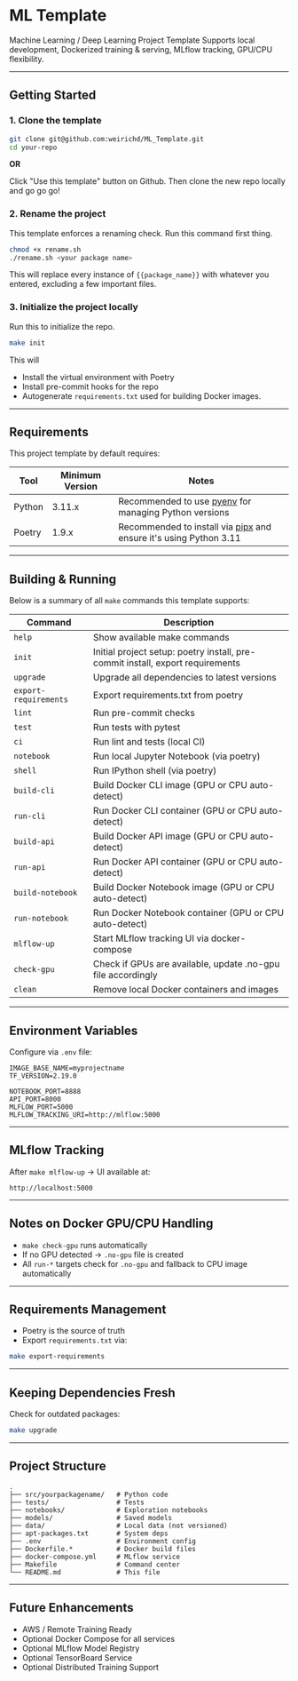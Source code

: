 # ML Template

Machine Learning / Deep Learning Project Template
Supports local development, Dockerized training & serving, MLflow tracking, GPU/CPU flexibility.

---

## Getting Started

### 1. Clone the template

```bash
git clone git@github.com:weirichd/ML_Template.git
cd your-repo
```

**OR**

Click "Use this template" button on Github.
Then clone the new repo locally and go go go!


### 2. Rename the project

This template enforces a renaming check.
Run this command first thing.

```bash
chmod +x rename.sh
./rename.sh <your package name>
```

This will replace every instance of  `{{package_name}}` with whatever you entered, excluding a few important files.


### 3. Initialize the project locally

Run this to initialize the repo.

```bash
make init
```

This will

* Install the virtual environment with Poetry
* Install pre-commit hooks for the repo
* Autogenerate `requirements.txt` used for building Docker images.

---

## Requirements

This project template by default requires:

|Tool|Minimum Version|Notes|
|----|----------------|-----|
|Python|3.11.x|Recommended to use [pyenv](https://github.com/pyenv/pyenv) for managing Python versions|
|Poetry|1.9.x|Recommended to install via [pipx](https://pipx.pypa.io/) and ensure it's using Python 3.11|


---

## Building & Running

Below is a summary of all `make` commands this template supports:


| Command      | Description                                                    |
|--------------|----------------------------------------------------------------|
| `help`       | Show available make commands                                   |
| `init`       | Initial project setup: poetry install, pre-commit install, export requirements |
| `upgrade`    | Upgrade all dependencies to latest versions                    |
| `export-requirements` | Export requirements.txt from poetry                     |
| `lint`       | Run pre-commit checks                                          |
| `test`       | Run tests with pytest                                          |
| `ci`         | Run lint and tests (local CI)                                  |
| `notebook`   | Run local Jupyter Notebook (via poetry)                        |
| `shell`      | Run IPython shell (via poetry)                                 |
| `build-cli`    | Build Docker CLI image (GPU or CPU auto-detect)                |
| `run-cli`      | Run Docker CLI container (GPU or CPU auto-detect)              |
| `build-api`    | Build Docker API image (GPU or CPU auto-detect)                |
| `run-api`      | Run Docker API container (GPU or CPU auto-detect)              |
| `build-notebook` | Build Docker Notebook image (GPU or CPU auto-detect)         |
| `run-notebook` | Run Docker Notebook container (GPU or CPU auto-detect)         |
| `mlflow-up`    | Start MLflow tracking UI via docker-compose                    |
| `check-gpu`    | Check if GPUs are available, update .no-gpu file accordingly   |
| `clean`        | Remove local Docker containers and images                      |

---

## Environment Variables

Configure via `.env` file:

```dotenv
IMAGE_BASE_NAME=myprojectname
TF_VERSION=2.19.0

NOTEBOOK_PORT=8888
API_PORT=8000
MLFLOW_PORT=5000
MLFLOW_TRACKING_URI=http://mlflow:5000
```

---

## MLflow Tracking

After `make mlflow-up` → UI available at:

```
http://localhost:5000
```

---

## Notes on Docker GPU/CPU Handling

- `make check-gpu` runs automatically
- If no GPU detected → `.no-gpu` file is created
- All `run-*` targets check for `.no-gpu` and fallback to CPU image automatically

---

## Requirements Management

- Poetry is the source of truth
- Export `requirements.txt` via:

```bash
make export-requirements
```

---

## Keeping Dependencies Fresh

Check for outdated packages:

```bash
make upgrade
```

---

## Project Structure

```
.
├── src/yourpackagename/   # Python code
├── tests/                 # Tests
├── notebooks/             # Exploration notebooks
├── models/                # Saved models
├── data/                  # Local data (not versioned)
├── apt-packages.txt       # System deps
├── .env                   # Environment config
├── Dockerfile.*           # Docker build files
├── docker-compose.yml     # MLflow service
├── Makefile               # Command center
└── README.md              # This file
```

---

## Future Enhancements

- AWS / Remote Training Ready
- Optional Docker Compose for all services
- Optional MLflow Model Registry
- Optional TensorBoard Service
- Optional Distributed Training Support
